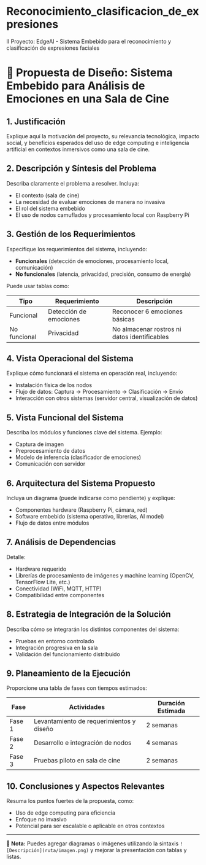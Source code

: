 # Reconocimiento_clasificacion_de_expresiones
II Proyecto: EdgeAI - Sistema Embebido para el reconocimiento y clasificación de expresiones faciales



# 📡 Propuesta de Diseño: Sistema Embebido para Análisis de Emociones en una Sala de Cine

## 1. Justificación

Explique aquí la motivación del proyecto, su relevancia tecnológica, impacto social, y beneficios esperados del uso de edge computing e inteligencia artificial en contextos inmersivos como una sala de cine.

## 2. Descripción y Síntesis del Problema

Describa claramente el problema a resolver. Incluya:
- El contexto (sala de cine)
- La necesidad de evaluar emociones de manera no invasiva
- El rol del sistema embebido
- El uso de nodos camuflados y procesamiento local con Raspberry Pi

## 3. Gestión de los Requerimientos

Especifique los requerimientos del sistema, incluyendo:
- **Funcionales** (detección de emociones, procesamiento local, comunicación)
- **No funcionales** (latencia, privacidad, precisión, consumo de energía)

Puede usar tablas como:

| Tipo | Requerimiento | Descripción |
|------|----------------|-------------|
| Funcional | Detección de emociones | Reconocer 6 emociones básicas |
| No funcional | Privacidad | No almacenar rostros ni datos identificables |

## 4. Vista Operacional del Sistema

Explique cómo funcionará el sistema en operación real, incluyendo:
- Instalación física de los nodos
- Flujo de datos: Captura → Procesamiento → Clasificación → Envío
- Interacción con otros sistemas (servidor central, visualización de datos)

## 5. Vista Funcional del Sistema

Describa los módulos y funciones clave del sistema. Ejemplo:
- Captura de imagen
- Preprocesamiento de datos
- Modelo de inferencia (clasificador de emociones)
- Comunicación con servidor

## 6. Arquitectura del Sistema Propuesto

Incluya un diagrama (puede indicarse como pendiente) y explique:
- Componentes hardware (Raspberry Pi, cámara, red)
- Software embebido (sistema operativo, librerías, AI model)
- Flujo de datos entre módulos

## 7. Análisis de Dependencias

Detalle:
- Hardware requerido
- Librerías de procesamiento de imágenes y machine learning (OpenCV, TensorFlow Lite, etc.)
- Conectividad (WiFi, MQTT, HTTP)
- Compatibilidad entre componentes

## 8. Estrategia de Integración de la Solución

Describa cómo se integrarán los distintos componentes del sistema:
- Pruebas en entorno controlado
- Integración progresiva en la sala
- Validación del funcionamiento distribuido

## 9. Planeamiento de la Ejecución

Proporcione una tabla de fases con tiempos estimados:

| Fase | Actividades | Duración Estimada |
|------|-------------|-------------------|
| Fase 1 | Levantamiento de requerimientos y diseño | 2 semanas |
| Fase 2 | Desarrollo e integración de nodos | 4 semanas |
| Fase 3 | Pruebas piloto en sala de cine | 2 semanas |

## 10. Conclusiones y Aspectos Relevantes

Resuma los puntos fuertes de la propuesta, como:
- Uso de edge computing para eficiencia
- Enfoque no invasivo
- Potencial para ser escalable o aplicable en otros contextos

---

**📌 Nota:** Puedes agregar diagramas o imágenes utilizando la sintaxis `![Descripción](ruta/imagen.png)` y mejorar la presentación con tablas y listas.

